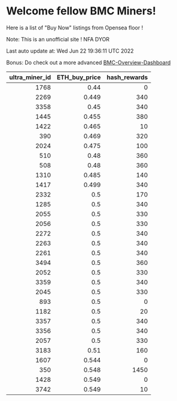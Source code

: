 # Welcome fellow BMC Miners!
Here is a list of "Buy Now" listings from Opensea floor !

Note: This is an unofficial site ! NFA DYOR

Last auto update at: Wed Jun 22 19:36:11 UTC 2022

Bonus: Do check out a more advanced [BMC-Overview-Dashboard](https://dune.com/defifunk/BMC-Overview-Dashboard)


|   ultra_miner_id |   ETH_buy_price |   hash_rewards |
|-----------------:|----------------:|---------------:|
|             1768 |           0.44  |              0 |
|             2269 |           0.449 |            340 |
|             3358 |           0.45  |            340 |
|             1445 |           0.455 |            380 |
|             1422 |           0.465 |             10 |
|              390 |           0.469 |            320 |
|             2024 |           0.475 |            100 |
|              510 |           0.48  |            360 |
|              508 |           0.48  |            360 |
|             1310 |           0.485 |            140 |
|             1417 |           0.499 |            340 |
|             2332 |           0.5   |            170 |
|             1285 |           0.5   |            340 |
|             2055 |           0.5   |            330 |
|             2056 |           0.5   |            330 |
|             2272 |           0.5   |            340 |
|             2263 |           0.5   |            340 |
|             2261 |           0.5   |            340 |
|             3494 |           0.5   |            360 |
|             2052 |           0.5   |            330 |
|             3359 |           0.5   |            340 |
|             2045 |           0.5   |            330 |
|              893 |           0.5   |              0 |
|             1182 |           0.5   |             20 |
|             3357 |           0.5   |            340 |
|             3356 |           0.5   |            340 |
|             2057 |           0.5   |            330 |
|             3183 |           0.51  |            160 |
|             1607 |           0.544 |              0 |
|              350 |           0.548 |           1450 |
|             1428 |           0.549 |              0 |
|             3742 |           0.549 |             10 |